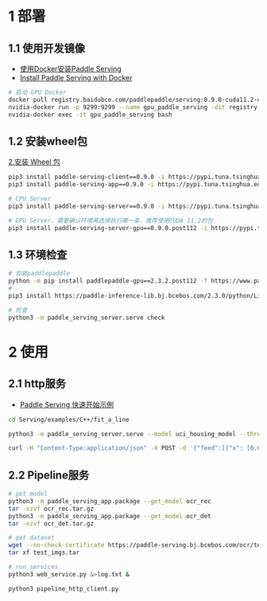 
# 1 部署
## 1.1 使用开发镜像
* [使用Docker安装Paddle Serving](https://github.com/PaddlePaddle/Serving/blob/v0.9.0/doc/Install_CN.md)
* [Install Paddle Serving with Docker](https://github.com/PaddlePaddle/Serving/blob/v0.9.0/doc/Install_EN.md)

```bash
# 启动 GPU Docker
docker pull registry.baidubce.com/paddlepaddle/serving:0.9.0-cuda11.2-cudnn8-devel
nvidia-docker run -p 9299:9299 --name gpu_paddle_serving -dit registry.baidubce.com/paddlepaddle/serving:0.9.0-cuda11.2-cudnn8-devel bash
nvidia-docker exec -it gpu_paddle_serving bash
```

## 1.2 安装wheel包
[2.安装 Wheel 包](https://github.com/PaddlePaddle/Serving/blob/develop/doc/Install_CN.md#2.1)
```bash
pip3 install paddle-serving-client==0.9.0 -i https://pypi.tuna.tsinghua.edu.cn/simple
pip3 install paddle-serving-app==0.9.0 -i https://pypi.tuna.tsinghua.edu.cn/simple

# CPU Server
pip3 install paddle-serving-server==0.9.0 -i https://pypi.tuna.tsinghua.edu.cn/simple

# GPU Server，需要确认环境再选择执行哪一条，推荐使用CUDA 11.2的包
pip3 install paddle-serving-server-gpu==0.9.0.post112 -i https://pypi.tuna.tsinghua.edu.cn/simple
```

## 1.3 环境检查
```bash
# 安装paddlepaddle
python -m pip install paddlepaddle-gpu==2.3.2.post112 -f https://www.paddlepaddle.org.cn/whl/linux/mkl/avx/stable.html
# 
pip3 install https://paddle-inference-lib.bj.bcebos.com/2.3.0/python/Linux/GPU/x86-64_gcc8.2_avx_mkl_cuda11.2_cudnn8.2.1_trt8.0.3.4/paddlepaddle_gpu-2.3.0.post112-cp36-cp36m-linux_x86_64.whl

# 检查
python3 -m paddle_serving_server.serve check
```



# 2 使用

## 2.1 http服务

* [Paddle Serving 快速开始示例](https://github.com/PaddlePaddle/Serving/blob/v0.9.0/doc/Quick_Start_CN.md)

```bash
cd Serving/examples/C++/fit_a_line

python3 -m paddle_serving_server.serve --model uci_housing_model --thread 10 --port 9299

curl -H "Content-Type:application/json" -X POST -d '{"feed":[{"x": [0.0137, -0.1136, 0.2553, -0.0692, 0.0582, -0.0727, -0.1583, -0.0584, 0.6283, 0.4919, 0.1856, 0.0795, -0.0332]}], "fetch":["price"]}' http://127.0.0.1:9299/uci/prediction
```


## 2.2 Pipeline服务

```bash
# get model
python3 -m paddle_serving_app.package --get_model ocr_rec
tar -xzvf ocr_rec.tar.gz
python3 -m paddle_serving_app.package --get_model ocr_det
tar -xzvf ocr_det.tar.gz

# get dataset
wget --no-check-certificate https://paddle-serving.bj.bcebos.com/ocr/test_imgs.tar
tar xf test_imgs.tar

# run services
python3 web_service.py &>log.txt &

python3 pipeline_http_client.py
```
